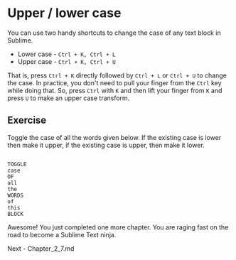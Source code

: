 Upper / lower case
===================

You can use two handy shortcuts to change the case of any text block in Sublime.

* Lower case - `Ctrl + K, Ctrl + L`
* Upper case - `Ctrl + K, Ctrl + U`

That is, press `Ctrl + K` directly followed by `Ctrl + L` or `Ctrl + U` to
change the case. In practice, you don't need to pull your finger from the `Ctrl`
key while doing that. So, press `Ctrl` with `K` and then lift your finger from
`K` and press `U` to make an upper case transform.


Exercise
---------

Toggle the case of all the words given below. If the existing case is lower
then make it upper, if the existing case is upper, then make it lower.

```

TOGGLE
case
OF
all
the
WORDS
of
this
BLOCK

```

Awesome! You just completed one more chapter. You are raging fast on the road
to become a Sublime Text ninja.

Next - Chapter_2_7.md
